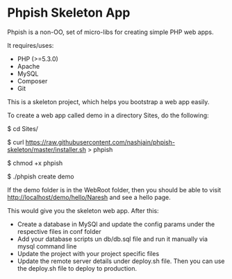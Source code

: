 Phpish Skeleton App
===================

Phpish is a non-OO, set of micro-libs for creating simple PHP web apps.

It requires/uses:

* PHP (>=5.3.0)
* Apache
* MySQL
* Composer
* Git

This is a skeleton project, which helps you bootstrap a web app easily.

To create a web app called demo in a directory Sites, do the following:

$ cd Sites/

$ curl https://raw.githubusercontent.com/nashjain/phpish-skeleton/master/installer.sh > phpish

$ chmod +x phpish

$ ./phpish create demo

If the demo folder is in the WebRoot folder, then you should be able to visit [http://localhost/demo/hello/Naresh](http://localhost/demo/hello/Naresh) and see a hello page.

This would give you the skeleton web app. After this:

* Create a database in MySQl and update the config params under the respective files in conf folder
* Add your database scripts un db/db.sql file and run it manually via mysql command line
* Update the project with your project specific files
* Update the remote server details under deploy.sh file. Then you can use the deploy.sh file to deploy to production.

